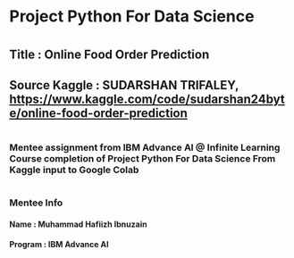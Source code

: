 # Project Python For Data Science 
#
#
## Title : Online Food Order Prediction
## Source Kaggle : SUDARSHAN TRIFALEY, https://www.kaggle.com/code/sudarshan24byte/online-food-order-prediction
#
#
### Mentee assignment from IBM Advance AI @ Infinite Learning Course completion of Project Python For Data Science From Kaggle input to Google Colab
#
### Mentee Info
#### Name    : Muhammad Hafiizh Ibnuzain
#### Program : IBM Advance AI
